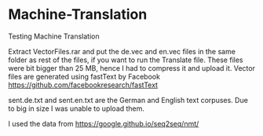 # Machine-Translation
Testing Machine Translation

Extract VectorFiles.rar and put the de.vec and en.vec files in the same folder as rest of the files, if you want to run the Translate file. These files were bit bigger than 25 MB, hence I had to  compress it and upload it. Vector files are generated using fastText  by Facebook https://github.com/facebookresearch/fastText

sent.de.txt and sent.en.txt are the German and English text corpuses. Due to big in size I was unable to upload them. 

I used the data from https://google.github.io/seq2seq/nmt/
